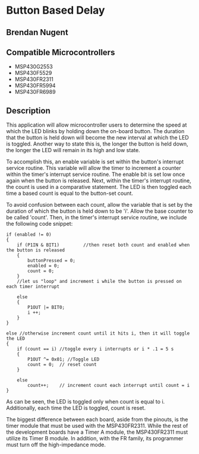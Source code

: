 # Button Based Delay
## Brendan Nugent
## Compatible Microcontrollers
* MSP430G2553
* MSP430F5529
* MSP430FR2311
* MSP430FR5994
* MSP430FR6989
## Description
This application will allow microcontroller users to determine the speed at which the LED blinks by holding down the on-board button. The duration that the button is held down will become the new interval at which
the LED is toggled. Another way to state this is, the longer the button is held down, the longer the LED will remain in its high and low state.

To accomplish this, an enable variable is set within the button's interrupt service routine. This variable will allow the timer to increment a counter within the timer's interrupt service routine.
The enable bit is set low once again when the button is released. Next, within the timer's interrupt routine, the count is used in a comparative statement. The LED is then toggled each time a based
count is equal to the button-set count.

To avoid confusion between each count, allow the variable that is set by the duration of which the button is held down to be 'i'. Allow the base counter to be called 'count'.
Then, in the timer's interrupt service routine, we include the following code snippet:

    if (enabled != 0)
    {
        if (P1IN & BIT1)         //then reset both count and enabled when the button is released
        {
            buttonPressed = 0;
            enabled = 0;
            count = 0;
        }
        //let us "loop" and increment i while the button is pressed on each timer interrupt

        else
        {
            P1OUT |= BIT0;
            i ++;
        }
    }

    else //otherwise increment count until it hits i, then it will toggle the LED
    {
        if (count == i) //toggle every i interrupts or i * .1 = 5 s
        {
            P1OUT ^= 0x01; //Toggle LED
            count = 0;  // reset count
        }

        else
            count++;    // increment count each interrupt until count = i
    }

As can be seen, the LED is toggled only when count is equal to i. Additionally, each time the LED is toggled, count is reset.

The biggest difference between each board, aside from the pinouts, is the timer module that must be used with the MSP430FR2311. While the rest of the development boards have a Timer A module,
the MSP430FR2311 must utilize its Timer B module. In addition, with the FR family, its programmer must turn off the high-impedance mode.